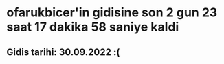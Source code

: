 # ofarukbicer'in gidisine son 2 gun 23 saat 17 dakika 58 saniye kaldi

## Gidis tarihi: 30.09.2022 :(